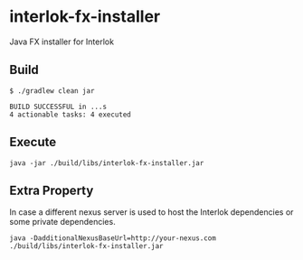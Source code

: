 # interlok-fx-installer
Java FX installer for Interlok

## Build

```
$ ./gradlew clean jar

BUILD SUCCESSFUL in ...s
4 actionable tasks: 4 executed
```

## Execute

```
java -jar ./build/libs/interlok-fx-installer.jar
```

## Extra Property

In case a different nexus server is used to host the Interlok dependencies or some private dependencies.

```
java -DadditionalNexusBaseUrl=http://your-nexus.com ./build/libs/interlok-fx-installer.jar

```


